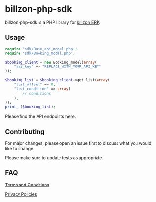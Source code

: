 # billzon-php-sdk

billzon-php-sdk is a PHP library for [billzon ERP](https://www.billzon.com/).

## Usage

```php
require 'sdk/Base_api_model.php';
require 'sdk/Booking_model.php';

$booking_client = new Booking_model(array(
	"api_key" => "REPLACE_WITH_YOUR_API_KEY"
));

$booking_list = $booking_client->get_list(array(
	"list_offset" => 0,
	"list_condition" => array(
		// conditions
	),
));
print_r($booking_list);
```

Please find the API endpoints [here](https://www.billzon.com/help-center/dokumentacio).

## Contributing

For major changes, please open an issue first
to discuss what you would like to change.

Please make sure to update tests as appropriate.

## FAQ
[Terms and Conditions](https://www.billzon.com/dokumentum/aszf)

[Privacy Policies](https://www.numinc.com/dokumentum/adatvedelem)